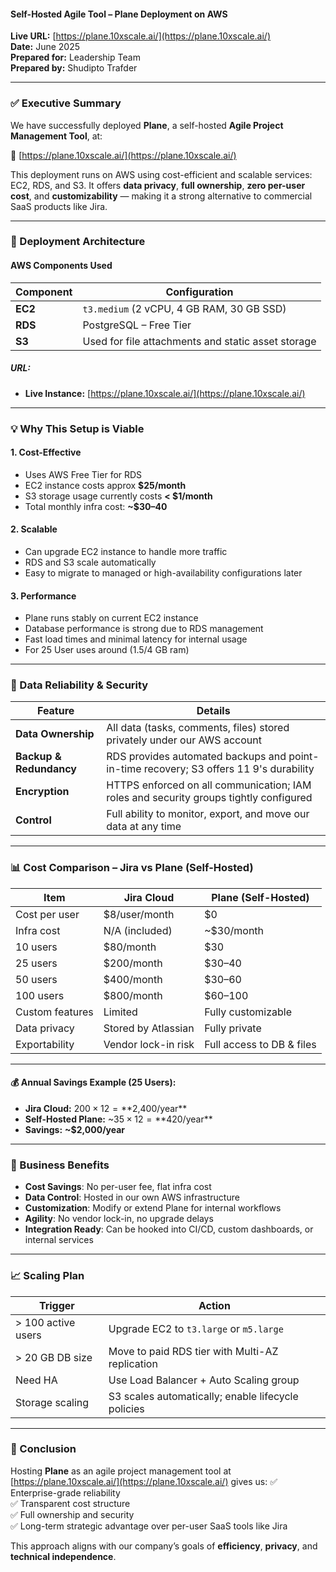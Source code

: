 #### Self-Hosted Agile Tool – Plane Deployment on AWS

**Live URL:** [https://plane.10xscale.ai/](https://plane.10xscale.ai/)  
**Date:** June 2025  
**Prepared for:** Leadership Team  
**Prepared by:** Shudipto Trafder

---

### ✅ Executive Summary

We have successfully deployed **Plane**, a self-hosted **Agile Project Management Tool**, at:

🔗 [https://plane.10xscale.ai/](https://plane.10xscale.ai/)

This deployment runs on AWS using cost-efficient and scalable services: EC2, RDS, and S3. It offers **data privacy**, **full ownership**, **zero per-user cost**, and **customizability** — making it a strong alternative to commercial SaaS products like Jira.

---

### 🔧 Deployment Architecture

#### AWS Components Used

| Component | Configuration                                      |
| --------- | -------------------------------------------------- |
| **EC2**   | `t3.medium` (2 vCPU, 4 GB RAM, 30 GB SSD)          |
| **RDS**   | PostgreSQL – Free Tier                             |
| **S3**    | Used for file attachments and static asset storage |

##### URL:
- **Live Instance:** [https://plane.10xscale.ai/](https://plane.10xscale.ai/)

---

### 💡 Why This Setup is Viable

#### 1. **Cost-Effective**
- Uses AWS Free Tier for RDS
- EC2 instance costs approx **$25/month**
- S3 storage usage currently costs **< $1/month**
- Total monthly infra cost: **~$30–40**

#### 2. **Scalable**
- Can upgrade EC2 instance to handle more traffic
- RDS and S3 scale automatically
- Easy to migrate to managed or high-availability configurations later

#### 3. **Performance**
- Plane runs stably on current EC2 instance
- Database performance is strong due to RDS management
- Fast load times and minimal latency for internal usage
- For 25 User uses around (1.5/4 GB ram)

---
### 🔐 Data Reliability & Security

| Feature                 | Details                                                                                |
| ----------------------- | -------------------------------------------------------------------------------------- |
| **Data Ownership**      | All data (tasks, comments, files) stored privately under our AWS account               |
| **Backup & Redundancy** | RDS provides automated backups and point-in-time recovery; S3 offers 11 9's durability |
| **Encryption**          | HTTPS enforced on all communication; IAM roles and security groups tightly configured  |
| **Control**             | Full ability to monitor, export, and move our data at any time                         |

---
### 📊 Cost Comparison – Jira vs Plane (Self-Hosted)

| Item            | Jira Cloud          | Plane (Self-Hosted)       |
| --------------- | ------------------- | ------------------------- |
| Cost per user   | $8/user/month       | $0                        |
| Infra cost      | N/A (included)      | ~$30/month                |
| 10 users        | $80/month           | $30                       |
| 25 users        | $200/month          | $30–40                    |
| 50 users        | $400/month          | $30–60                    |
| 100 users       | $800/month          | $60–100                   |
| Custom features | Limited             | Fully customizable        |
| Data privacy    | Stored by Atlassian | Fully private             |
| Exportability   | Vendor lock-in risk | Full access to DB & files |

---
#### 💰 Annual Savings Example (25 Users):
- **Jira Cloud:** $200 × 12 = **$2,400/year**
- **Self-Hosted Plane:** ~$35 × 12 = **$420/year**
- **Savings:** **~$2,000/year**

---

### 🚀 Business Benefits

- **Cost Savings**: No per-user fee, flat infra cost
- **Data Control**: Hosted in our own AWS infrastructure
- **Customization**: Modify or extend Plane for internal workflows
- **Agility**: No vendor lock-in, no upgrade delays
- **Integration Ready**: Can be hooked into CI/CD, custom dashboards, or internal services

---
### 📈 Scaling Plan

| Trigger            | Action                                             |
| ------------------ | -------------------------------------------------- |
| > 100 active users | Upgrade EC2 to `t3.large` or `m5.large`            |
| > 20 GB DB size    | Move to paid RDS tier with Multi-AZ replication    |
| Need HA            | Use Load Balancer + Auto Scaling group             |
| Storage scaling    | S3 scales automatically; enable lifecycle policies |

---
### 🧾 Conclusion

Hosting **Plane** as an agile project management tool at [https://plane.10xscale.ai/](https://plane.10xscale.ai/) gives us:
✅ Enterprise-grade reliability  
✅ Transparent cost structure  
✅ Full ownership and security  
✅ Long-term strategic advantage over per-user SaaS tools like Jira

This approach aligns with our company’s goals of **efficiency**, **privacy**, and **technical independence**.